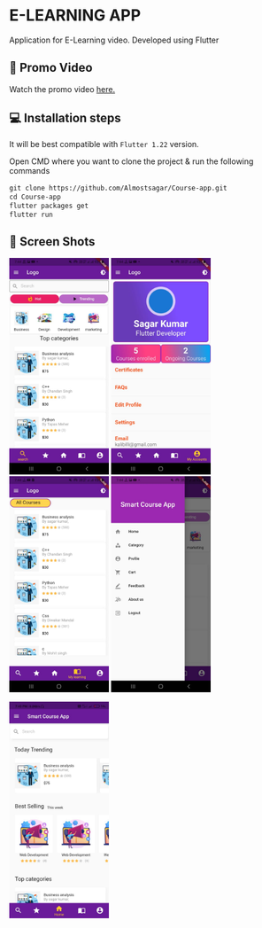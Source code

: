 # E-LEARNING APP

Application for E-Learning video. Developed using Flutter

<div align="center">


</div>



## 🎥 Promo Video

Watch the promo video <a href="https://drive.google.com/file/d/1L0ewRfwFj4TzPm0xLPVjxPCKd1mbTL2d/view?usp=sharing">here.</a>

## 💻 Installation steps

It will be best compatible with `Flutter 1.22` version.

Open CMD where you want to clone the project & run the following commands

```
git clone https://github.com/Almostsagar/Course-app.git
cd Course-app
flutter packages get
flutter run
```

## 📱 Screen Shots

<img src="https://github.com/tapasmeher10/smart-course-app/blob/main/ScreenShots/WhatsApp%20Image%202021-09-23%20at%2011.31.31%20PM%20(1).jpeg" width=180> <img src="https://github.com/tapasmeher10/smart-course-app/blob/main/ScreenShots/WhatsApp%20Image%202021-09-23%20at%2011.31.31%20PM%20(2).jpeg" width=180> <img src="https://github.com/tapasmeher10/smart-course-app/blob/main/ScreenShots/WhatsApp%20Image%202021-09-23%20at%2011.31.31%20PM%20(3).jpeg" width=180> <img src="https://github.com/tapasmeher10/smart-course-app/blob/main/ScreenShots/WhatsApp%20Image%202021-09-23%20at%2011.31.31%20PM.jpeg" width=180>

<img src="https://github.com/tapasmeher10/smart-course-app/blob/main/ScreenShots/WhatsApp%20Image%202021-09-23%20at%2011.43.30%20PM.jpeg" width=180> 




